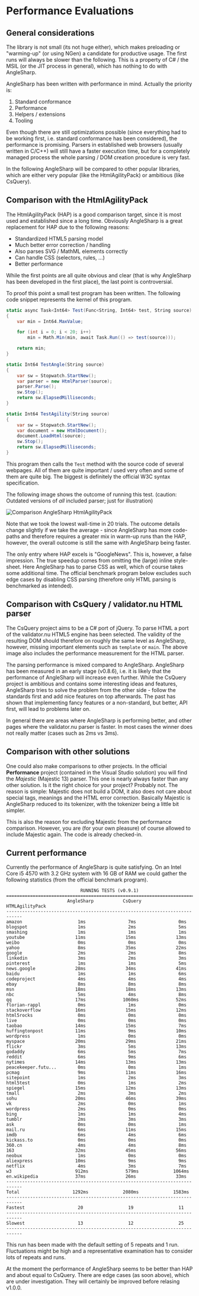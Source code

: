 # Performance Evaluations

## General considerations

The library is not small (its not huge either), which makes preloading or "warming-up" (or using NGen) a candidate for productive usage. The first runs will always be slower than the following. This is a property of C# / the MSIL (or the JIT process in general), which has nothing to do with AngleSharp.

AngleSharp has been written with performance in mind. Actually the priority is:

1. Standard conformance
2. Performance
3. Helpers / extensions
4. Tooling

Even though there are still optimizations possible (since everything had to be working first, i.e. standard conformance has been considered), the performance is promising. Parsers in established web browsers (usually written in C/C++) will still have a faster execution time, but for a completely managed process the whole parsing / DOM creation procedure is very fast.

In the following AngleSharp will be compared to other popular libraries, which are either very popular (like the HtmlAgilityPack) or ambitious (like CsQuery).

## Comparison with the HtmlAgilityPack

The HtmlAgilityPack (HAP) is a good comparison target, since it is most used and established since a long time. Obviously AngleSharp is a great replacement for HAP due to the following reasons:

* Standardized HTML5 parsing model
* Much better error correction / handling
* Also parses SVG / MathML elements correctly
* Can handle CSS (selectors, rules, ...)
* Better performance

While the first points are all quite obvious and clear (that is why AngleSharp has been developed in the first place), the last point is controversial.

To proof this point a small test program has been written. The following code snippet represents the kernel of this program.

```c#
static async Task<Int64> Test(Func<String, Int64> test, String source)
{
    var min = Int64.MaxValue;

    for (int i = 0; i < 20; i++)
        min = Math.Min(min, await Task.Run(() => test(source)));

    return min;
}

static Int64 TestAngle(String source)
{
    var sw = Stopwatch.StartNew();
    var parser = new HtmlParser(source);
    parser.Parse();
    sw.Stop();
    return sw.ElapsedMilliseconds;
}

static Int64 TestAgility(String source)
{
    var sw = Stopwatch.StartNew();
    var document = new HtmlDocument();
    document.LoadHtml(source);
    sw.Stop();
    return sw.ElapsedMilliseconds;
}
```

This program then calls the `Test` method with the source code of several webpages. All of them are quite important / used very often and some of them are quite big. The biggest is definitely the official W3C syntax specification.

The following image shows the outcome of running this test. (caution: Outdated versions of *all* included parser; just for illustration)

![Comparison AngleSharp HtmlAgilityPack](http://www.florian-rappl.de/img/0/comparison_as_hap_csq.png)

Note that we took the lowest wall-time in 20 trials. The outcome details change slightly if we take the average - since AngleSharp has more code-paths and therefore requires a greater mix in warm-up runs than the HAP, however, the overall outcome is still the same with AngleSharp being faster.

The only entry where HAP excels is "GoogleNews". This is, however, a false impression. The true speedup comes from omitting the (large) inline style-sheet. Here AngleSharp has to parse CSS as well, which of course takes some additional time. The official benchmark program below excludes such edge cases by disabling CSS parsing (therefore only HTML parsing is benchmarked as intended).

## Comparison with CsQuery / validator.nu HTML parser

The CsQuery project aims to be a C# port of jQuery. To parse HTML a port of the validator.nu HTML5 engine has been selected. The validity of the resulting DOM should therefore on roughly the same level as AngleSharp, however, missing important elements such as `template` or `main`. The above image also includes the performance measurement for the HTML parser.

The parsing performance is mixed compared to AngleSharp. AngleSharp has been measured in an early stage (v0.8.6), i.e. it is likely that the performance of AngleSharp will increase even further. While the CsQuery project is ambitious and contains some interesting ideas and features, AngleSharp tries to solve the problem from the other side - follow the standards first and add nice features on top afterwards. The past has shown that implementing fancy features or a non-standard, but better, API first, will lead to problems later on.

In general there are areas where AngleSharp is performing better, and other pages where the validator.nu parser is faster. In most cases the winner does not really matter (cases such as 2ms vs 3ms).

## Comparison with other solutions

One could also make comparisons to other projects. In the official **Performance** project (contained in the Visual Studio solution) you will find the *Majestic* (Majestic 13) parser. This one is nearly always faster than any other solution. Is it the right choice for your project? Probably not. The reason is simple: Majestic does not build a DOM, it also does not care about special tags, meanings and the HTML error correction. Basically Majestic is AngleSharp reduced to its tokenizer, with the tokenizer being a little bit simpler.

This is also the reason for excluding Majestic from the performance comparison. However, you are (for your own pleasure) of course allowed to include Majestic again. The code is already checked-in.

## Current performance

Currently the performance of AngleSharp is quite satisfying. On an Intel Core i5 4570 with 3.2 GHz system with 16 GB of RAM we could gather the following statistics (from the official benchmark program).

```text
                            RUNNING TESTS (v0.9.1)
============================================================================
                       AngleSharp           CsQuery        HTMLAgilityPack
----------------------------------------------------------------------------
amazon                     1ms                7ms                0ms
blogspot                   1ms                2ms                5ms
smashing                   1ms                1ms                1ms
youtube                   11ms               15ms               13ms
weibo                      0ms                0ms                0ms
yahoo                      8ms               35ms               22ms
google                     2ms                2ms                8ms
linkedin                   3ms                2ms                3ms
pinterest                  1ms                1ms                5ms
news.google               28ms               34ms               41ms
baidu                      1ms                1ms                6ms
codeproject                4ms                4ms                4ms
ebay                       8ms                8ms                8ms
msn                       18ms               18ms               13ms
nbc                        5ms                4ms                8ms
qq                        17ms              1060ms              52ms
florian-rappl              0ms                1ms                0ms
stackoverflow             16ms               15ms               12ms
html5rocks                 0ms                0ms                0ms
live                       0ms                0ms                0ms
taobao                    14ms               15ms                7ms
huffingtonpost            11ms                9ms               10ms
wordpress                  1ms                0ms                0ms
myspace                   20ms               29ms               21ms
flickr                     3ms                5ms               13ms
godaddy                    6ms                5ms                7ms
reddit                     6ms                9ms                6ms
nytimes                   14ms               13ms               13ms
peacekeeper.futu...        0ms                0ms                1ms
pcmag                      9ms               11ms               16ms
sitepoint                  1ms                2ms                3ms
html5test                  0ms                1ms                2ms
spiegel                   15ms               12ms               13ms
tmall                      2ms                3ms                2ms
sohu                      20ms               46ms               39ms
vk                         2ms                0ms                1ms
wordpress                  2ms                0ms                0ms
bing                       1ms                1ms                4ms
tumblr                     2ms                3ms                3ms
ask                        0ms                0ms                1ms
mail.ru                    6ms               11ms               15ms
imdb                       6ms                4ms                6ms
kickass.to                 0ms                0ms                0ms
360.cn                     4ms                4ms                8ms
163                       32ms               45ms               56ms
neobux                     1ms                0ms                0ms
aliexpress                10ms                9ms                9ms
netflix                    4ms                3ms                7ms
w3                        912ms              579ms             1064ms
en.wikipedia              37ms               26ms               33ms
----------------------------------------------------------------------------
Total                    1292ms             2080ms             1583ms
----------------------------------------------------------------------------
Fastest                    20                 19                 11
----------------------------------------------------------------------------
Slowest                    13                 12                 25
----------------------------------------------------------------------------
```

This run has been made with the default setting of 5 repeats and 1 run. Fluctuations might be high and a representative examination has to consider lots of repeats and runs.

At the moment the performance of AngleSharp seems to be better than HAP and about equal to CsQuery. There are edge cases (as soon above), which are under investigation. They will certainly be improved before relasing v1.0.0.
